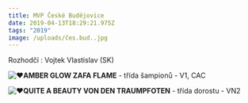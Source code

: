 ```yaml
---
title: MVP České Budějovice
date: 2019-04-13T18:29:21.975Z
tags: "2019"
image: /uploads/čes.bud..jpg
---
```

Rozhodčí : Vojtek Vlastislav (SK)

![❤️](https://static.xx.fbcdn.net/images/emoji.php/v9/t6c/1/16/2764.png)**AMBER GLOW ZAFA FLAME** - třída šampionů - V1, CAC

![❤️](https://static.xx.fbcdn.net/images/emoji.php/v9/t6c/1/16/2764.png)**QUITE A BEAUTY VON DEN TRAUMPFOTEN** - třída dorostu - VN2
